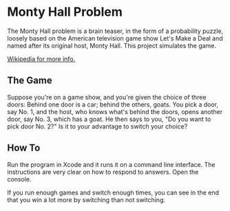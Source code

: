 # Monty Hall Problem
The Monty Hall problem is a brain teaser, in the form of a probability puzzle, loosely based on the American television game show Let's Make a Deal and named after its original host, Monty Hall. This project simulates the game.

[Wikipedia for more info.](https://en.wikipedia.org/wiki/Monty_Hall_problem)

## The Game
Suppose you're on a game show, and you're given the choice of three doors: Behind one door is a car; behind the others, goats. You pick a door, say No. 1, and the host, who knows what's behind the doors, opens another door, say No. 3, which has a goat. He then says to you, "Do you want to pick door No. 2?" Is it to your advantage to switch your choice?

## How To
Run the program in Xcode and it runs it on a command line interface. The instructions are very clear on how to respond to answers. Open the console.

If you run enough games and switch enough times, you can see in the end that you win a lot more by switching than not switching.